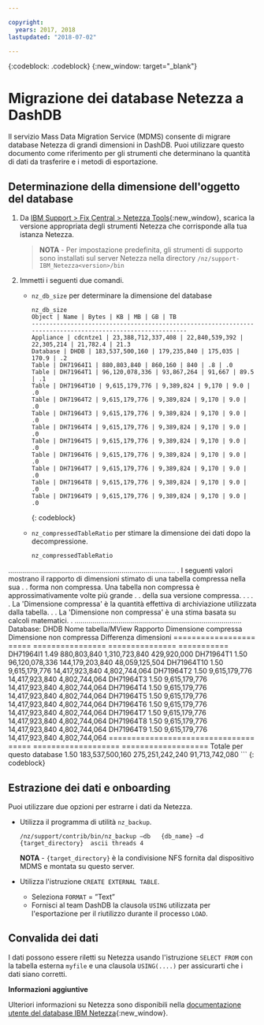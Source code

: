 ```yaml
---

copyright:
  years: 2017, 2018
lastupdated: "2018-07-02"

---
```

{:codeblock: .codeblock}
{:new_window: target="_blank"}


# Migrazione dei database Netezza a DashDB

Il servizio Mass Data Migration Service (MDMS) consente di migrare database Netezza di grandi dimensioni in DashDB. Puoi utilizzare questo documento come riferimento per gli strumenti che determinano la quantità di dati da trasferire e i metodi di esportazione.

## Determinazione della dimensione dell'oggetto del database
1. Da [IBM Support > Fix Central > Netezza Tools](https://www-945.ibm.com/support/fixcentral/options?selectionBean.selectedTab=find&selection=ibm%2fInformation+Management%3bPureData+System+for+Analytics%3bibm%2fInformation+Management%2fNetezza+Tools){:new_window}, scarica la versione appropriata degli strumenti Netezza che corrisponde alla tua istanza Netezza.

   >**NOTA** - Per impostazione predefinita, gli strumenti di supporto sono installati sul server Netezza nella directory `/nz/support-IBM_Netezza<version>/bin`
   
2. Immetti i seguenti due comandi.
   - `nz_db_size` per determinare la dimensione del database
   
     ```
     nz_db_size
     Object | Name | Bytes | KB | MB | GB | TB
     -----------------------------------------------------------------------------------------------------------
     Appliance | cdcntze1 | 23,388,712,337,408 | 22,840,539,392 | 22,305,214 | 21,782.4 | 21.3
     Database | DHDB | 183,537,500,160 | 179,235,840 | 175,035 | 170.9 | .2
     Table | DH71964I1 | 880,803,840 | 860,160 | 840 | .8 | .0
     Table | DH71964T1 | 96,120,078,336 | 93,867,264 | 91,667 | 89.5 | .1
     Table | DH71964T10 | 9,615,179,776 | 9,389,824 | 9,170 | 9.0 | .0
     Table | DH71964T2 | 9,615,179,776 | 9,389,824 | 9,170 | 9.0 | .0
     Table | DH71964T3 | 9,615,179,776 | 9,389,824 | 9,170 | 9.0 | .0
     Table | DH71964T4 | 9,615,179,776 | 9,389,824 | 9,170 | 9.0 | .0
     Table | DH71964T5 | 9,615,179,776 | 9,389,824 | 9,170 | 9.0 | .0
     Table | DH71964T6 | 9,615,179,776 | 9,389,824 | 9,170 | 9.0 | .0
     Table | DH71964T7 | 9,615,179,776 | 9,389,824 | 9,170 | 9.0 | .0
     Table | DH71964T8 | 9,615,179,776 | 9,389,824 | 9,170 | 9.0 | .0
     Table | DH71964T9 | 9,615,179,776 | 9,389,824 | 9,170 | 9.0 | .0
     ```
     {: codeblock}
   
   - `nz_compressedTableRatio` per stimare la dimensione dei dati dopo la decompressione.
   
      ```
      nz_compressedTableRatio
  ....................................................................................
      . I seguenti valori mostrano il rapporto di dimensioni stimato di una tabella compressa nella sua .
      . forma non compressa. Una tabella non compressa è approssimativamente <ratio> volte più grande .
      . della sua versione compressa. .
      . .
      . La 'Dimensione compressa' è la quantità effettiva di archiviazione utilizzata dalla tabella. .
      . La 'Dimensione non compressa' è una stima basata su calcoli matematici. .
      ....................................................................................
      Database: DHDB
Nome tabella/MView Rapporto Dimensione compressa Dimensione non compressa Differenza dimensioni
================== ===== ================ =============== ===========
DH71964I1 1.49 880,803,840 1,310,723,840 429,920,000
DH71964T1 1.50 96,120,078,336 144,179,203,840 48,059,125,504
DH71964T10 1.50 9,615,179,776 14,417,923,840 4,802,744,064
DH71964T2 1.50 9,615,179,776 14,417,923,840 4,802,744,064
DH71964T3 1.50 9,615,179,776 14,417,923,840 4,802,744,064
DH71964T4 1.50 9,615,179,776 14,417,923,840 4,802,744,064
DH71964T5 1.50 9,615,179,776 14,417,923,840 4,802,744,064
DH71964T6 1.50 9,615,179,776 14,417,923,840 4,802,744,064
DH71964T7 1.50 9,615,179,776 14,417,923,840 4,802,744,064
DH71964T8 1.50 9,615,179,776 14,417,923,840 4,802,744,064
DH71964T9 1.50 9,615,179,776 14,417,923,840 4,802,744,064
      ================================ ===== =================== ===================
Totale per questo database 1.50 183,537,500,160 275,251,242,240 91,713,742,080
      ```
      {: codeblock}

## Estrazione dei dati e onboarding

Puoi utilizzare due opzioni per estrarre i dati da Netezza.
- Utilizza il programma di utilità `nz_backup`.
   ```
   /nz/support/contrib/bin/nz_backup –db   {db_name} –d  {target_directory}  ascii threads 4
   ```
   
   **NOTA** - `{target_directory}` è la condivisione NFS fornita dal dispositivo MDMS e montata su questo server.
   
- Utilizza l'istruzione `CREATE EXTERNAL TABLE`.
   - Seleziona `FORMAT` = ”Text”
   - Fornisci al team DashDB la clausola `USING` utilizzata per l'esportazione per il riutilizzo durante il processo `LOAD`.
   
   
## Convalida dei dati
I dati possono essere riletti su Netezza usando l'istruzione `SELECT FROM` con la tabella esterna `myfile` e una clausola `USING(....)` per assicurarti che i dati siano corretti.
 
**Informazioni aggiuntive**

Ulteriori informazioni su Netezza sono disponibili nella [documentazione utente del database IBM Netezza](https://www.ibm.com/support/knowledgecenter/en/SSULQD_7.2.1/com.ibm.nz.dbu.doc/c_dbuser_plg_overview.html){:new_window}.
